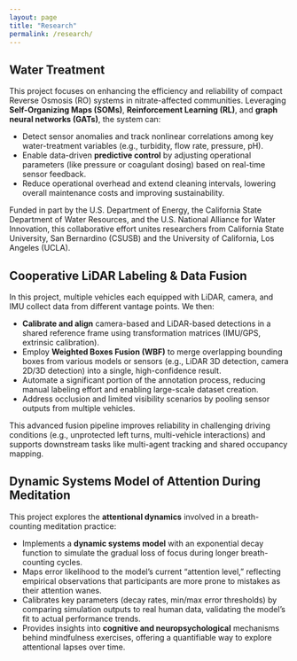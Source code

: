 ```yaml
---
layout: page
title: "Research"
permalink: /research/
---
```


## Water Treatment
This project focuses on enhancing the efficiency and reliability of compact Reverse Osmosis (RO) systems in nitrate-affected communities. Leveraging **Self-Organizing Maps (SOMs)**, **Reinforcement Learning (RL)**, and **graph neural networks (GATs)**, the system can:
- Detect sensor anomalies and track nonlinear correlations among key water-treatment variables (e.g., turbidity, flow rate, pressure, pH).
- Enable data-driven **predictive control** by adjusting operational parameters (like pressure or coagulant dosing) based on real-time sensor feedback.
- Reduce operational overhead and extend cleaning intervals, lowering overall maintenance costs and improving sustainability.

Funded in part by the U.S. Department of Energy, the California State Department of Water Resources, and the U.S. National Alliance for Water Innovation, this collaborative effort unites researchers from California State University, San Bernardino (CSUSB) and the University of California, Los Angeles (UCLA).


## Cooperative LiDAR Labeling & Data Fusion
In this project, multiple vehicles each equipped with LiDAR, camera, and IMU collect data from different vantage points. We then:
- **Calibrate and align** camera-based and LiDAR-based detections in a shared reference frame using transformation matrices (IMU/GPS, extrinsic calibration).
- Employ **Weighted Boxes Fusion (WBF)** to merge overlapping bounding boxes from various models or sensors (e.g., LiDAR 3D detection, camera 2D/3D detection) into a single, high-confidence result.
- Automate a significant portion of the annotation process, reducing manual labeling effort and enabling large-scale dataset creation.
- Address occlusion and limited visibility scenarios by pooling sensor outputs from multiple vehicles.

This advanced fusion pipeline improves reliability in challenging driving conditions (e.g., unprotected left turns, multi-vehicle interactions) and supports downstream tasks like multi-agent tracking and shared occupancy mapping.



## Dynamic Systems Model of Attention During Meditation
This project explores the **attentional dynamics** involved in a breath-counting meditation practice:
- Implements a **dynamic systems model** with an exponential decay function to simulate the gradual loss of focus during longer breath-counting cycles.
- Maps error likelihood to the model’s current “attention level,” reflecting empirical observations that participants are more prone to mistakes as their attention wanes.
- Calibrates key parameters (decay rates, min/max error thresholds) by comparing simulation outputs to real human data, validating the model’s fit to actual performance trends.
- Provides insights into **cognitive and neuropsychological** mechanisms behind mindfulness exercises, offering a quantifiable way to explore attentional lapses over time.
